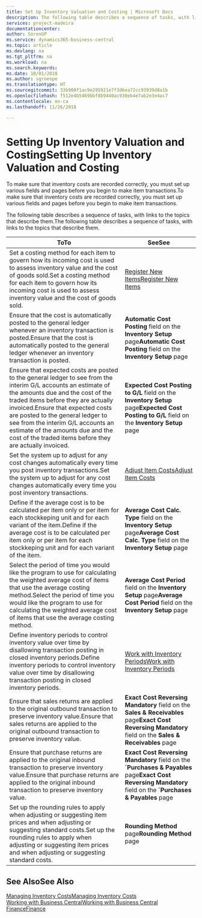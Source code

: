 ```yaml
---
title: Set Up Inventory Valuation and Costing | Microsoft Docs
description: The following table describes a sequence of tasks, with links to the topics that describe them.
services: project-madeira
documentationcenter: 
author: SorenGP
ms.service: dynamics365-business-central
ms.topic: article
ms.devlang: na
ms.tgt_pltfrm: na
ms.workload: na
ms.search.keywords: 
ms.date: 10/01/2018
ms.author: sgroespe
ms.translationtype: HT
ms.sourcegitcommit: 33b900f1ac9e295921e7f3d6ea72cc93939d8a1b
ms.openlocfilehash: f512e4b5469bbf8b9440ac930eb4e7ab2e3e4ac7
ms.contentlocale: en-ca
ms.lasthandoff: 11/26/2018

---
```

# <a name="setting-up-inventory-valuation-and-costing"></a><span data-ttu-id="eec8c-103">Setting Up Inventory Valuation and Costing</span><span class="sxs-lookup"><span data-stu-id="eec8c-103">Setting Up Inventory Valuation and Costing</span></span>
<span data-ttu-id="eec8c-104">To make sure that inventory costs are recorded correctly, you must set up various fields and pages before you begin to make item transactions.</span><span class="sxs-lookup"><span data-stu-id="eec8c-104">To make sure that inventory costs are recorded correctly, you must set up various fields and pages before you begin to make item transactions.</span></span>

<span data-ttu-id="eec8c-105">The following table describes a sequence of tasks, with links to the topics that describe them.</span><span class="sxs-lookup"><span data-stu-id="eec8c-105">The following table describes a sequence of tasks, with links to the topics that describe them.</span></span>

|<span data-ttu-id="eec8c-106">**To**</span><span class="sxs-lookup"><span data-stu-id="eec8c-106">**To**</span></span>|<span data-ttu-id="eec8c-107">**See**</span><span class="sxs-lookup"><span data-stu-id="eec8c-107">**See**</span></span>|  
|------------|-------------|  
|<span data-ttu-id="eec8c-108">Set a costing method for each item to govern how its incoming cost is used to assess inventory value and the cost of goods sold.</span><span class="sxs-lookup"><span data-stu-id="eec8c-108">Set a costing method for each item to govern how its incoming cost is used to assess inventory value and the cost of goods sold.</span></span>|[<span data-ttu-id="eec8c-109">Register New Items</span><span class="sxs-lookup"><span data-stu-id="eec8c-109">Register New Items</span></span>](inventory-how-register-new-items.md)|  
|<span data-ttu-id="eec8c-110">Ensure that the cost is automatically posted to the general ledger whenever an inventory transaction is posted.</span><span class="sxs-lookup"><span data-stu-id="eec8c-110">Ensure that the cost is automatically posted to the general ledger whenever an inventory transaction is posted.</span></span>|<span data-ttu-id="eec8c-111">**Automatic Cost Posting** field on the **Inventory Setup** page</span><span class="sxs-lookup"><span data-stu-id="eec8c-111">**Automatic Cost Posting** field on the **Inventory Setup** page</span></span>|  
|<span data-ttu-id="eec8c-112">Ensure that expected costs are posted to the general ledger to see from the interim G/L accounts an estimate of the amounts due and the cost of the traded items before they are actually invoiced.</span><span class="sxs-lookup"><span data-stu-id="eec8c-112">Ensure that expected costs are posted to the general ledger to see from the interim G/L accounts an estimate of the amounts due and the cost of the traded items before they are actually invoiced.</span></span>|<span data-ttu-id="eec8c-113">**Expected Cost Posting to G/L** field on the **Inventory Setup** page</span><span class="sxs-lookup"><span data-stu-id="eec8c-113">**Expected Cost Posting to G/L** field on the **Inventory Setup** page</span></span>|  
|<span data-ttu-id="eec8c-114">Set the system up to adjust for any cost changes automatically every time you post inventory transactions.</span><span class="sxs-lookup"><span data-stu-id="eec8c-114">Set the system up to adjust for any cost changes automatically every time you post inventory transactions.</span></span>|[<span data-ttu-id="eec8c-115">Adjust Item Costs</span><span class="sxs-lookup"><span data-stu-id="eec8c-115">Adjust Item Costs</span></span>](inventory-how-adjust-item-costs.md)|  
|<span data-ttu-id="eec8c-116">Define if the average cost is to be calculated per item only or per item for each stockkeping unit and for each variant of the item.</span><span class="sxs-lookup"><span data-stu-id="eec8c-116">Define if the average cost is to be calculated per item only or per item for each stockkeping unit and for each variant of the item.</span></span>|<span data-ttu-id="eec8c-117">**Average Cost Calc. Type** field on the **Inventory Setup** page</span><span class="sxs-lookup"><span data-stu-id="eec8c-117">**Average Cost Calc. Type** field on the **Inventory Setup** page</span></span>|  
|<span data-ttu-id="eec8c-118">Select the period of time you would like the program to use for calculating the weighted average cost of items that use the average costing method.</span><span class="sxs-lookup"><span data-stu-id="eec8c-118">Select the period of time you would like the program to use for calculating the weighted average cost of items that use the average costing method.</span></span>|<span data-ttu-id="eec8c-119">**Average Cost Period** field on the **Inventory Setup** page</span><span class="sxs-lookup"><span data-stu-id="eec8c-119">**Average Cost Period** field on the **Inventory Setup** page</span></span>|  
|<span data-ttu-id="eec8c-120">Define inventory periods to control inventory value over time by disallowing transaction posting in closed inventory periods.</span><span class="sxs-lookup"><span data-stu-id="eec8c-120">Define inventory periods to control inventory value over time by disallowing transaction posting in closed inventory periods.</span></span>|[<span data-ttu-id="eec8c-121">Work with Inventory Periods</span><span class="sxs-lookup"><span data-stu-id="eec8c-121">Work with Inventory Periods</span></span>](finance-how-to-work-with-inventory-periods.md)|  
|<span data-ttu-id="eec8c-122">Ensure that sales returns are applied to the original outbound transaction to preserve inventory value.</span><span class="sxs-lookup"><span data-stu-id="eec8c-122">Ensure that sales returns are applied to the original outbound transaction to preserve inventory value.</span></span>|<span data-ttu-id="eec8c-123">**Exact Cost Reversing Mandatory** field on the **Sales & Receivables** page</span><span class="sxs-lookup"><span data-stu-id="eec8c-123">**Exact Cost Reversing Mandatory** field on the **Sales & Receivables** page</span></span>|  
|<span data-ttu-id="eec8c-124">Ensure that purchase returns are applied to the original inbound transaction to preserve inventory value.</span><span class="sxs-lookup"><span data-stu-id="eec8c-124">Ensure that purchase returns are applied to the original inbound transaction to preserve inventory value.</span></span>|<span data-ttu-id="eec8c-125">**Exact Cost Reversing Mandatory** field on the **´Purchases & Payables** page</span><span class="sxs-lookup"><span data-stu-id="eec8c-125">**Exact Cost Reversing Mandatory** field on the **´Purchases & Payables** page</span></span>|
|<span data-ttu-id="eec8c-126">Set up the rounding rules to apply when adjusting or suggesting item prices and when adjusting or suggesting standard costs.</span><span class="sxs-lookup"><span data-stu-id="eec8c-126">Set up the rounding rules to apply when adjusting or suggesting item prices and when adjusting or suggesting standard costs.</span></span>|<span data-ttu-id="eec8c-127">**Rounding Method** page</span><span class="sxs-lookup"><span data-stu-id="eec8c-127">**Rounding Method** page</span></span>|  

## <a name="see-also"></a><span data-ttu-id="eec8c-128">See Also</span><span class="sxs-lookup"><span data-stu-id="eec8c-128">See Also</span></span>  
[<span data-ttu-id="eec8c-129">Managing Inventory Costs</span><span class="sxs-lookup"><span data-stu-id="eec8c-129">Managing Inventory Costs</span></span>](finance-manage-inventory-costs.md)  
[<span data-ttu-id="eec8c-130">Working with Business Central</span><span class="sxs-lookup"><span data-stu-id="eec8c-130">Working with Business Central</span></span>](ui-work-product.md)  
[<span data-ttu-id="eec8c-131">Finance</span><span class="sxs-lookup"><span data-stu-id="eec8c-131">Finance</span></span>](finance.md)  

